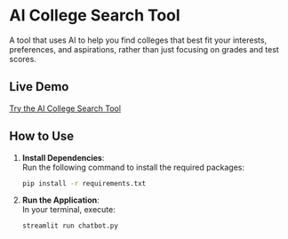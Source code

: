 # AI College Search Tool

A tool that uses AI to help you find colleges that best fit your interests, preferences, and aspirations, rather than just focusing on grades and test scores.

## Live Demo
[Try the AI College Search Tool](https://college-search.streamlit.app/)

## How to Use

1. **Install Dependencies**:  
   Run the following command to install the required packages:
   ```bash
   pip install -r requirements.txt
   ```
2. **Run the Application**:  
   In your terminal, execute:
   ```bash
   streamlit run chatbot.py
   ```

